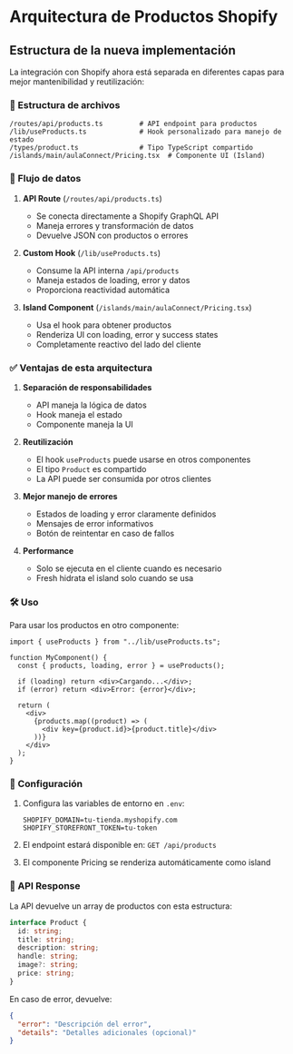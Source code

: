 # Arquitectura de Productos Shopify

## Estructura de la nueva implementación

La integración con Shopify ahora está separada en diferentes capas para mejor mantenibilidad y reutilización:

### 📁 Estructura de archivos

```
/routes/api/products.ts         # API endpoint para productos
/lib/useProducts.ts             # Hook personalizado para manejo de estado
/types/product.ts               # Tipo TypeScript compartido
/islands/main/aulaConnect/Pricing.tsx  # Componente UI (Island)
```

### 🔄 Flujo de datos

1. **API Route** (`/routes/api/products.ts`)

   - Se conecta directamente a Shopify GraphQL API
   - Maneja errores y transformación de datos
   - Devuelve JSON con productos o errores

2. **Custom Hook** (`/lib/useProducts.ts`)

   - Consume la API interna `/api/products`
   - Maneja estados de loading, error y datos
   - Proporciona reactividad automática

3. **Island Component** (`/islands/main/aulaConnect/Pricing.tsx`)
   - Usa el hook para obtener productos
   - Renderiza UI con loading, error y success states
   - Completamente reactivo del lado del cliente

### ✅ Ventajas de esta arquitectura

1. **Separación de responsabilidades**

   - API maneja la lógica de datos
   - Hook maneja el estado
   - Componente maneja la UI

2. **Reutilización**

   - El hook `useProducts` puede usarse en otros componentes
   - El tipo `Product` es compartido
   - La API puede ser consumida por otros clientes

3. **Mejor manejo de errores**

   - Estados de loading y error claramente definidos
   - Mensajes de error informativos
   - Botón de reintentar en caso de fallos

4. **Performance**
   - Solo se ejecuta en el cliente cuando es necesario
   - Fresh hidrata el island solo cuando se usa

### 🛠️ Uso

Para usar los productos en otro componente:

```tsx
import { useProducts } from "../lib/useProducts.ts";

function MyComponent() {
  const { products, loading, error } = useProducts();

  if (loading) return <div>Cargando...</div>;
  if (error) return <div>Error: {error}</div>;

  return (
    <div>
      {products.map((product) => (
        <div key={product.id}>{product.title}</div>
      ))}
    </div>
  );
}
```

### 🔧 Configuración

1. Configura las variables de entorno en `.env`:

   ```
   SHOPIFY_DOMAIN=tu-tienda.myshopify.com
   SHOPIFY_STOREFRONT_TOKEN=tu-token
   ```

2. El endpoint estará disponible en: `GET /api/products`

3. El componente Pricing se renderiza automáticamente como island

### 📝 API Response

La API devuelve un array de productos con esta estructura:

```typescript
interface Product {
  id: string;
  title: string;
  description: string;
  handle: string;
  image?: string;
  price: string;
}
```

En caso de error, devuelve:

```json
{
  "error": "Descripción del error",
  "details": "Detalles adicionales (opcional)"
}
```
